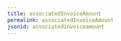 ```yaml
---
title: associatedInvoiceAmount
permalink: associatedInvoiceAmount
jsonid: associatedinvoiceamount
---
```

